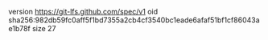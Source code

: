 version https://git-lfs.github.com/spec/v1
oid sha256:982db59fc0aff5f1bd7355a2cb4cf3540bc1eade6afaf51bf1cf86043ae1b78f
size 27

